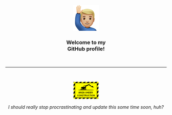 <p align="center">
    <img src="images/man-raising-hand-medium-light-skin-tone.png" style="height:80px;" />
    <h3 align="center">Welcome to my </br>GitHub profile!</h3>
</p>

<br>
<hr>
<br>

<p align="center">
    <img src="images/construction_01.gif" alt="Area under construction with digger">
    
<p align="center" >
    <i>I should really stop procrastinating and update this some time soon, huh?</i>
</p>